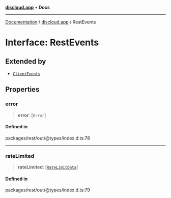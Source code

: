 [**discloud.app**](../README.md) • **Docs**

***

[Documentation](../../packages.md) / [discloud.app](../README.md) / RestEvents

# Interface: RestEvents

## Extended by

- [`ClientEvents`](ClientEvents.md)

## Properties

### error

> **error**: [`Error`]

#### Defined in

packages/rest/out/@types/index.d.ts:78

***

### rateLimited

> **rateLimited**: [[`RateLimitData`](RateLimitData.md)]

#### Defined in

packages/rest/out/@types/index.d.ts:79
